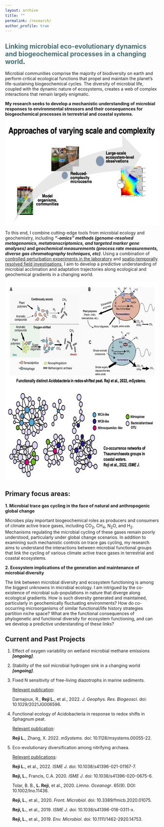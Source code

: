 ```yaml
---
layout: archive
title: ""
permalink: /research/
author_profile: true
---
```

## <span style="color:#436f70">Linking microbial eco-evolutionary dynamics and biogeochemical processes in a changing world</span>.


Microbial communities comprise the majority of biodiversity on earth and perform critical ecological functions that propel and maintain the planet’s life-sustaining biogeochemical cycles. The diversity of microbial life, coupled with the dynamic nature of ecosystems, creates a web of complex interactions that remain largely enigmatic.

**My research seeks to develop a mechanistic understanding of microbial responses to environmental stressors and their consequences for biogeochemical processes in terrestrial and coastal systems.**

<img src="../images/research_fig1.png" width="600" height="340">

To this end, I combine cutting-edge tools from microbial ecology and geochemistry, including **_“-omics” methods (genome-resolved metagenomics, metatranscriptomics, and targeted marker gene analyses)_ and _geochemical measurements (process rate measurements, diverse gas chromatography techniques, etc)_**. Using a combination of <ins>controlled perturbation experiments in the laboratory</ins> and <ins>spatio-temporally resolved field investigations</ins>, I aim to develop a predictive understanding of microbial acclimation and adaptation trajectories along ecological and geochemical gradients in a changing world.

<img src="../images/research_fig3.png" width="700" height="650">

## Primary focus areas:
 
**1. Microbial trace gas cycling in the face of natural and anthropogenic global change**

Microbes play important biogeochemical roles as producers and consumers of climate active trace gases, including CO<sub>2</sub>, CH<sub>4</sub>, N<sub>2</sub>O, and H<sub>2</sub>. Mechanisms regulating the microbial cycling of these gases remain poorly understood, particularly under global change scenarios. In addition to examining such mechanistic controls on trace gas cycling, my research aims to understand the interactions between microbial functional groups that link the cycling of various climate active trace gases in terrestrial and coastal ecosystems.


**2. Ecosystem implications of the generation and maintenance of microbial diversity**

The link between microbial diversity and ecosystem functioning is among the biggest unknowns in microbial ecology. I am intrigued by the co-existence of microbial sub-populations in nature that diverge along ecological gradients. How is such diversity generated and maintained, particularly in geochemically fluctuating environments? How do co-occurring microorganisms of similar functional/life history strategies partition niche space? What are the functional consequences of phylogenetic and functional diversity for ecosystem functioning, and can we develop a predictive understanding of these links?


## Current and Past Projects

1. Effect of oxygen variability on wetland microbial methane emissions _**[ongoing]**_.

2. Stability of the soil microbial hydrogen sink in a changing world _**[ongoing]**_.

3. Fixed N sensitivity of free-living diazotrophs in marine sediments.

    <ins>Relevant publication</ins>:
      
    Darnajoux, R., **Reji L.**, et al., 2022. *J. Geophys. Res. Biogeosci.* doi: 10.1029/2021JG006596.

4. Functional ecology of Acidobacteria in response to redox shifts in Sphagnum peat.

    <ins>Relevant publication</ins>:
      
    **Reji L.**, Zhang, X. 2022. *mSystems*. doi: 10.1128/msystems.00055-22.
   
5. Eco-evolutionary diversification among nitrifying archaea.

    <ins>Relevant publications</ins>:
    
    **Reji L.**, et al., 2022. *ISME J*. doi: 10.1038/s41396-021-01167-7.
    
    **Reji, L.**, Francis, C.A. 2020. *ISME J*. doi: 10.1038/s41396-020-0675-6.
    
    Tolar, B. B., **L. Reji**, et al., 2020. *Limno. Oceanogr*. 65(9). DOI: 10.1002/lno.11436.
    
    **Reji, L.**, et al., 2020. *Front. Microbiol*. doi: 10.3389/fmicb.2020.01075.
    
    **Reji, L.**, et al., 2019. *ISME J*. doi: 10.1038/s41396-018-0311-x.

    **Reji, L.**, et al., 2019. *Env. Microbiol*. doi: 10.1111/1462-2920.14753.



